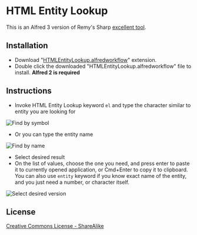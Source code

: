 HTML Entity Lookup
==================

This is an Alfred 3 version of Remy's Sharp [excellent tool](http://leftlogic.com/projects/entity-lookup/).


Installation
------------

- Download "[HTMLEntityLookup.alfredworkflow](https://github.com/ajgon/alfred2-html-entity-lookup/blob/master/HTMLEntityLookup.alfredworkflow?raw=true)" extension.
- Double click the downloaded "HTMLEntityLookup.alfredworkflow" file to install. **Alfred 2 is required**


Instructions
------------

- Invoke HTML Entity Lookup keyword `el` and type the character similar to entity you are looking for

![Find by symbol](assets/step1a.png)

- Or you can type the entity name

![Find by name](assets/step1b.png)

- Select desired result
- On the list of values, choose the one you need, and press enter to paste it to currently opened application, or Cmd+Enter to copy it to clipboard. You can also use `entity` keyword if you know exact name of the entity, and you just need a number, or character itself.

![Select desired version](assets/step2.png)

License
-------

[Creative Commons License - ShareAlike](http://creativecommons.org/licenses/by-sa/3.0/)
